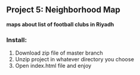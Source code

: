 ## Project 5: Neighborhood Map
**maps about list of football clubs in Riyadh**

### Install:
1. Download zip file of master branch
2. Unzip project in whatever directory you choose
3. Open index.html file and enjoy
